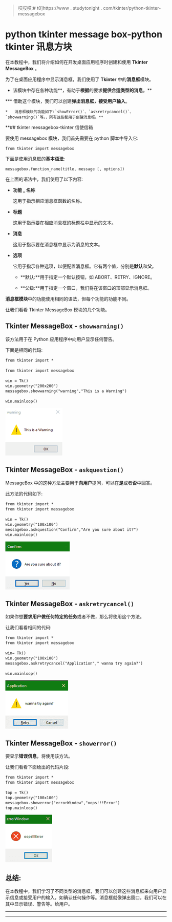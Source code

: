 > 哎哎哎:# t0]https://www . studytonight . com/tkinter/python-tkinter-messagebox


# python tkinter message box-python tkinter 讯息方块

在本教程中，我们将介绍如何在开发桌面应用程序时创建和使用 **Tkinter MessageBox** 。

为了在桌面应用程序中显示消息框，我们使用了 **Tkinter** 中的**消息框**模块。

*   该模块中存在各种功能**，有助于**根据**的要求**提供合适类型的消息**。**

***   借助这个模块，我们可以创建**弹出消息框，接受用户输入**。

    *   消息框模块的功能如下:`showError()`、`askretrycancel()`、`showwarning()`等。，所有这些都用于创建消息框。** 

 **## tkinter messagebox-tkinter 信使信箱

要使用 messagebox 模块，我们首先需要在 python 脚本中导入它:

```
from tkinter import messagebox
```

下面是使用消息框的**基本语法**:

```
messagebox.function_name(title, message [, options]) 
```

在上面的语法中，我们使用了以下内容:

*   **功能 _ 名称**

    这用于指示相应消息框函数的名称。

*   **标题**

    这用于指示要在相应消息框的标题栏中显示的文本。

*   **消息**

    这用于指示要在消息框中显示为消息的文本。

*   **选项**

    它用于指示各种选项，以便配置消息框。它有两个值，分别是**默认**和**父**。

    *   **默认:**用于指定一个默认按钮，如 ABORT、RETRY、IGNORE。

    *   **父级:**用于指定一个窗口，我们将在该窗口的顶部显示消息框。

**消息框模块**中的功能使用相同的语法，但每个功能的功能不同。

让我们看看 Tkinter MessageBox 模块的几个功能。

## Tkinter MessageBox - `showwarning()`

该方法用于在 Python 应用程序中向用户显示任何警告。

下面是相同的代码:

```
from tkinter import *  

from tkinter import messagebox  

win = Tk()  
win.geometry("200x200")  
messagebox.showwarning("warning","This is a Warning")  

win.mainloop() 
```

![Tkinter messagebox module example](img/602fe36f0d1b7cb855a5821ca909aa5c.png)

## Tkinter MessageBox - `askquestion()`

MessageBox 中的这种方法主要用于**向用户**提问，可以在**是**或者**否**中回答。

此方法的代码如下:

```
from tkinter import *  
from tkinter import messagebox  

win = Tk()  
win.geometry("100x100")  
messagebox.askquestion("Confirm","Are you sure about it?")  
win.mainloop() 
```

![Tkinter messagebox module example](img/bd50a429b0ee5fbbd3d0e944a593672a.png)

## Tkinter MessageBox - `askretrycancel()`

如果你想**要求用户做任何特定的任务**或者不做，那么将使用这个方法。

让我们看看相同的代码:

```
from tkinter import *  
from tkinter import messagebox  

win= Tk()  
win.geometry("100x100")  
messagebox.askretrycancel("Application"," wanna try again?")  

win.mainloop() 
```

![Tkinter messagebox module example](img/8394cf79a01dd5616946fcb0a568df45.png)

## Tkinter MessageBox - `showerror()`

要显示**错误信息**，将使用该方法。

让我们看看下面给出的代码片段:

```
from tkinter import *  
from tkinter import messagebox  

top = Tk()  
top.geometry("100x100")  
messagebox.showerror("errorWindow","oops!!!Error")  
top.mainloop() 
```

![Tkinter messagebox module example](img/f2cfaabcee3f5e400a180b75137c4d5e.png)

## 总结:

在本教程中，我们学习了不同类型的消息框，我们可以创建这些消息框来向用户显示信息或接受用户的输入，如确认任何操作等。消息框就像弹出窗口，我们可以在其中显示错误、警告等。给用户。

* * *

* * ***